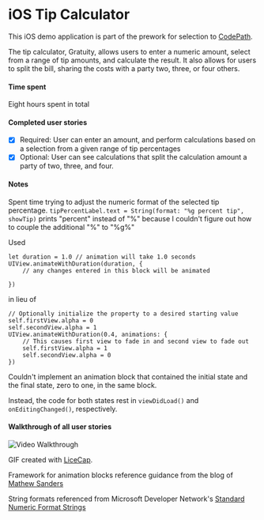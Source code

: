 # iOS Tip Calculator
This iOS demo application is part of the prework for selection to [CodePath](http://codepath.com/).

The tip calculator, Gratuity, allows users to enter a numeric amount, select from a range of tip amounts, and calculate the result. It also allows for users to split the bill, sharing the costs with a party two, three, or four others.

#### Time spent
Eight hours spent in total

#### Completed user stories
 * [x] Required: User can enter an amount, and perform calculations based on a selection from a given range of tip percentages
 * [x] Optional: User can see calculations that split the calculation amount a party of two, three, and four.
 
#### Notes
Spent time trying to adjust the numeric format of the selected tip percentage. `tipPercentLabel.text = String(format: "%g percent tip", showTip)` prints "percent" instead of "%" because I couldn't figure out how to couple the additional "%" to "%g%"

Used 
```
let duration = 1.0 // animation will take 1.0 seconds 
UIView.animateWithDuration(duration, {
    // any changes entered in this block will be animated
            
})
```
in lieu of
```
// Optionally initialize the property to a desired starting value
self.firstView.alpha = 0
self.secondView.alpha = 1
UIView.animateWithDuration(0.4, animations: {
    // This causes first view to fade in and second view to fade out
    self.firstView.alpha = 1
    self.secondView.alpha = 0
})
```

Couldn't implement an animation block that contained the initial state and the final state, zero to one, in the same block. 

Instead, the code for both states rest in `viewDidLoad()` and `onEditingChanged()`, respectively.

#### Walkthrough of all user stories

![Video Walkthrough](anim_rotten_tomatoes.gif)

GIF created with [LiceCap](http://www.cockos.com/licecap/).

Framework for animation blocks reference guidance from the blog of [Mathew Sanders](http://mathewsanders.com/prototyping-iOS-iPhone-iPad-animations-in-swift/)

String formats referenced from Microsoft Developer Network's [Standard Numeric Format Strings](http://msdn.microsoft.com/en-us/library/dwhawy9k%28v=vs.110%29.aspx)
